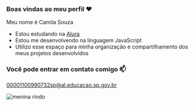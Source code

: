 ### Boas vindas ao meu perfil ❤️

Meu nome é Camila Souza

- Estou estudando na [Alura](https://www.alura.com.br)
- Estou me desenvolvendo na linguagem JavaScript
- Utilizo esse espaço para minha organização e compartilhamento dos meus projetos desenvolvidos

### Você pode entrar em contato comigo 📫

00001100990732sp@al.educacao.sp.gov.br

![menina rindo](https://media.tenor.com/l0ixHdt1-ywAAAAM/deboche.gif)
